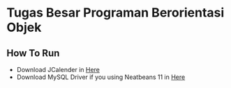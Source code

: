 # Tugas Besar Programan Berorientasi Objek

## How To Run

 * Download JCalender in [Here](http://www.java2s.com/Code/JarDownload/jcalendar/jcalendar-1.4.jar.zip)
 * Download MySQL Driver if you using Neatbeans 11 in [Here](https://storage.googleapis.com/google-code-archive-downloads/v2/code.google.com/find-ur-pal/mysql-connector-java-5.1.18-bin.jar)

